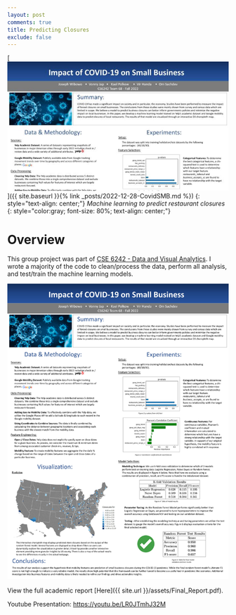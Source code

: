 ```yaml
---
layout: post
comments: true
title: Predicting Closures
exclude: false
---
```


[![Poster](/images/poster_small.jpg)]({{ site.baseurl }}{% link _posts/2022-12-28-CovidSMB.md %})
{: style="text-align: center;"}
*Machine learning to predict restaurant closures*
{: style="color:gray; font-size: 80%; text-align: center;"}


# Overview

This group project was part of [CSE 6242 - Data and Visual Analytics](https://omscs.gatech.edu/cse-6242-data-and-visual-analytics-course-videos).
I wrote a majority of the code to clean/process the data, perform all analysis, and test/train the machine learning models.

![Poster](/images/poster.jpg)

View the full academic report [Here]({{ site.url }}/assets/Final_Report.pdf).

Youtube Presentation: https://youtu.be/LR0JTmhJ32M
